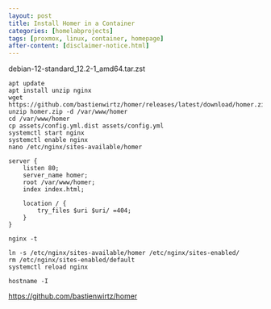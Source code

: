 ```yaml
---
layout: post
title: Install Homer in a Container
categories: [homelabprojects]
tags: [proxmox, linux, container, homepage]
after-content: [disclaimer-notice.html]
---
```


debian-12-standard_12.2-1_amd64.tar.zst


~~~
apt update
apt install unzip nginx
wget https://github.com/bastienwirtz/homer/releases/latest/download/homer.zip
unzip homer.zip -d /var/www/homer
cd /var/www/homer
cp assets/config.yml.dist assets/config.yml
systemctl start nginx
systemctl enable nginx
nano /etc/nginx/sites-available/homer
~~~


~~~
server {
    listen 80;
    server_name homer;
    root /var/www/homer;
    index index.html;

    location / {
        try_files $uri $uri/ =404;
    }
}
~~~

~~~
nginx -t
~~~

~~~
ln -s /etc/nginx/sites-available/homer /etc/nginx/sites-enabled/
rm /etc/nginx/sites-enabled/default
systemctl reload nginx
~~~

~~~
hostname -I
~~~

https://github.com/bastienwirtz/homer